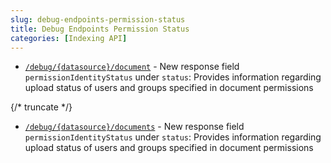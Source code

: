 ```yaml
---
slug: debug-endpoints-permission-status
title: Debug Endpoints Permission Status
categories: [Indexing API]
---
```


- [`/debug/{datasource}/document`](/api-info/indexing/debugging/datasource-document) - New response field `permissionIdentityStatus` under `status`: Provides information regarding upload status of users and groups specified in document permissions

{/* truncate */}

- [`/debug/{datasource}/documents`](/api-info/indexing/debugging/datasource-document) - New response field `permissionIdentityStatus` under `status`: Provides information regarding upload status of users and groups specified in document permissions